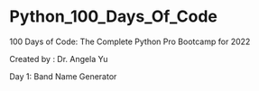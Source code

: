 # Python_100_Days_Of_Code
100 Days of Code: The Complete Python Pro Bootcamp for 2022

Created by : Dr. Angela Yu

Day 1: Band Name Generator
